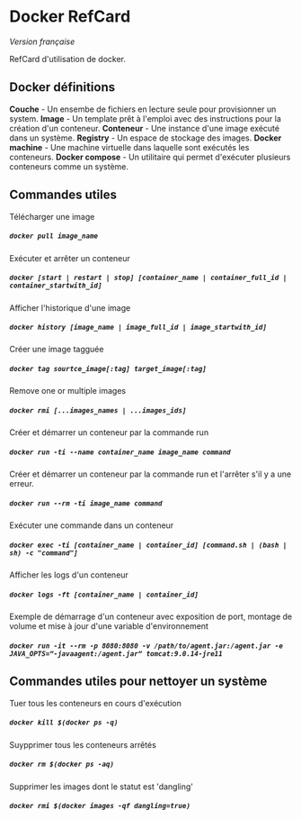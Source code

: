 # Docker RefCard
*Version française*

RefCard d'utilisation de docker.

## Docker définitions

**Couche** - Un ensembe de fichiers en lecture seule pour provisionner un system.
**Image** - Un template prêt à l'emploi avec des instructions pour la création d'un conteneur.
**Conteneur** - Une instance d'une image exécuté dans un système.
**Registry** - Un espace de stockage des images.
**Docker machine** - Une machine virtuelle dans laquelle sont exécutés les conteneurs.
**Docker compose** - Un utilitaire qui permet d'exécuter plusieurs conteneurs comme un système.

## Commandes utiles

Télécharger une image
##### `docker pull image_name`

Exécuter et arrêter un conteneur
##### `docker [start | restart | stop] [container_name | container_full_id | container_startwith_id]`

Afficher l'historique d'une image
##### `docker history [image_name | image_full_id | image_startwith_id]`

Créer une image tagguée
##### `docker tag sourtce_image[:tag] target_image[:tag]`

Remove one or multiple images
##### `docker rmi [...images_names | ...images_ids]`

Créer et démarrer un conteneur par la commande run
##### `docker run -ti --name container_name image_name command`

Créer et démarrer un conteneur par la commande run et l'arrêter s'il y a une erreur.
##### `docker run --rm -ti image_name command`

Exécuter une commande dans un conteneur
##### `docker exec -ti [container_name | container_id] [command.sh | (bash | sh) -c "command"]`

Afficher les logs d'un conteneur
##### `docker logs -ft [container_name | container_id]`

Exemple de démarrage d'un conteneur avec exposition de port, montage de volume et mise à jour d'une variable d'environnement
##### `docker run -it --rm -p 8080:8080 -v /path/to/agent.jar:/agent.jar -e JAVA_OPTS=”-javaagent:/agent.jar” tomcat:9.0.14-jre11`


## Commandes utiles pour nettoyer un système

Tuer tous les conteneurs en cours d'exécution
##### `docker kill $(docker ps -q)`

Suypprimer tous les conteneurs arrêtés
##### `docker rm $(docker ps -aq)`

Supprimer les images dont le statut est 'dangling'
##### `docker rmi $(docker images -qf dangling=true)`
